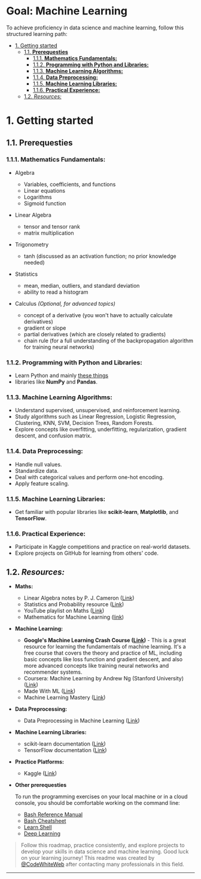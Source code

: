 # Goal: Machine Learning

To achieve proficiency in data science and machine learning, follow this structured learning path:

- [1. Getting started](#1-getting-started)
  - [1.1. **Prerequesties**](#11-prerequesties)
    - [1.1.1. **Mathematics Fundamentals:**](#111-mathematics-fundamentals)
    - [1.1.2. **Programming with Python and Libraries:**](#112-programming-with-python-and-libraries)
    - [1.1.3. **Machine Learning Algorithms:**](#113-machine-learning-algorithms)
    - [1.1.4. **Data Preprocessing:**](#114-data-preprocessing)
    - [1.1.5. **Machine Learning Libraries:**](#115-machine-learning-libraries)
    - [1.1.6. **Practical Experience:**](#116-practical-experience)
  - [1.2. *Resources:*](#12-resources)

# 1. Getting started

## 1.1. **Prerequesties**
### 1.1.1. **Mathematics Fundamentals:**
- Algebra
  - Variables, coefficients, and functions
  - Linear equations
  - Logarithms
  - Sigmoid function

- Linear Algebra
  - tensor and tensor rank
  - matrix multiplication

- Trigonometry
  - tanh (discussed as an activation function; no prior knowledge needed)

- Statistics
  - mean, median, outliers, and standard deviation
  - ability to read a histogram

- Calculus *(Optional, for advanced topics)*
  - concept of a derivative (you won't have to actually calculate derivatives)
  - gradient or slope
  - partial derivatives (which are closely related to gradients)
  - chain rule (for a full understanding of the backpropagation algorithm for training neural networks)

### 1.1.2. **Programming with Python and Libraries:**
- Learn Python and mainly [these things](https://developers.google.com/machine-learning/crash-course/prereqs-and-prework#python-programming)
- libraries like **NumPy** and **Pandas**.

### 1.1.3. **Machine Learning Algorithms:**

- Understand supervised, unsupervised, and reinforcement learning.
- Study algorithms such as Linear Regression, Logistic Regression, Clustering, KNN, SVM, Decision Trees, Random Forests.
- Explore concepts like overfitting, underfitting, regularization, gradient descent, and confusion matrix.

### 1.1.4. **Data Preprocessing:**
- Handle null values.
- Standardize data.
- Deal with categorical values and perform one-hot encoding.
- Apply feature scaling.

### 1.1.5. **Machine Learning Libraries:**
- Get familiar with popular libraries like **scikit-learn**, **Matplotlib**, and **TensorFlow**.

### 1.1.6. **Practical Experience:**
- Participate in Kaggle competitions and practice on real-world datasets.
- Explore projects on GitHub for learning from others' code.

## 1.2. *Resources:*
- **Maths:**
  - Linear Algebra notes by P. J. Cameron ([Link](http://www.maths.qmul.ac.uk/~pjc/notes/linalg.pdf))
  - Statistics and Probability resource ([Link](https://www.mathsbox.org.uk/twi/astats.pdf))
  - YouTube playlist on Maths ([Link](https://www.youtube.com/playlist?list=PLLy_2iUCG87D1CXFxE-SxCFZUiJzQ3IvE))
  - Mathematics for Machine Learning ([link](https://mml-book.github.io/))

- **Machine Learning:**
  - **Google's Machine Learning Crash Course ([Link](https://developers.google.com/machine-learning/crash-course))** - This is a great resource for learning the fundamentals of machine learning. It's a free course that covers the theory and practice of ML, including basic concepts like loss function and gradient descent, and also more advanced concepts like training neural networks and recommender systems.
  - Coursera: Machine Learning by Andrew Ng (Stanford University) ([Link](https://www.coursera.org/learn/machine-learning))
  - Made With ML ([Link](https://madewithml.com/))
  - Machine Learning Mastery ([Link](https://machinelearningmastery.com/))

- **Data Preprocessing:**
  - Data Preprocessing in Machine Learning ([Link](https://www.javatpoint.com/data-preprocessing-machine-learning))

- **Machine Learning Libraries:**
  - scikit-learn documentation ([Link](https://scikit-learn.org/stable/))
  - TensorFlow documentation ([Link](https://www.tensorflow.org/))

- **Practice Platforms:**
  - Kaggle ([Link](https://www.kaggle.com/))

- **Other prerequesties**
  
  To run the programming exercises on your local machine or in a cloud console, you should be comfortable working on the command line:
  - [Bash Reference Manual](https://tiswww.case.edu/php/chet/bash/bashref.html)
  - [Bash Cheatsheet](https://github.com/LeCoupa/awesome-cheatsheets/blob/master/languages/bash.sh)
  - [Learn Shell](http://www.learnshell.org/)
  - [Deep Learning](https://www.deeplearningbook.org/)



> Follow this roadmap, practice consistently, and explore projects to develop your skills in data science and machine learning. Good luck on your learning journey!
> This readme was created by [@CodeWhiteWeb](https://github.com/codewhiteweb) after contacting many professionals in this field.
---
